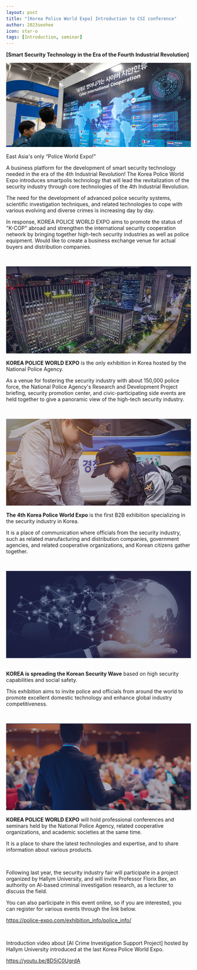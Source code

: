 ```yaml
---
layout: post
title: "[Korea Police World Expo] Introduction to CSI conference"
author: 2023seohee
icon: star-o
tags: [Introduction, seminar]
---
```


**[Smart Security Technology in the Era of the Fourth Industrial Revolution]**

![dataset1](/img/news/1police_info_img.jpg)



East Asia's only “Police World Expo!” 

A business platform for the development of smart security technology needed in the era of the 4th Industrial Revolution!
The Korea Police World Expo introduces smartpolis technology that will lead the revitalization of the security industry through core technologies of the 4th Industrial Revolution.

The need for the development of advanced police security systems, scientific investigation techniques, and related technologies to cope with various evolving and diverse crimes is increasing day by day.

In response, KOREA POLICE WORLD EXPO aims to promote the status of "K-COP" abroad and strengthen the international security cooperation network by bringing together high-tech security industries as well as police equipment.
Would like to create a business exchange venue for actual buyers and distribution companies.

&nbsp;

![dataset1](/img/news/3police_info_img.jpg)

**KOREA POLICE WORLD EXPO** is the only exhibition in Korea hosted by the National Police Agency.

As a venue for fostering the security industry with about 150,000 police force, the National Police Agency's Research and Development Project briefing, security promotion center, and civic-participating side events are held together to give a panoramic view of the high-tech security industry.

&nbsp;

![dataset1](/img/news/2police_info_img.jpg)

**The 4th Korea Police World Expo** is the first B2B exhibition specializing in the security industry in Korea.

It is a place of communication where officials from the security industry, such as related manufacturing and distribution companies, government agencies, and related cooperative organizations, and Korean citizens gather together.

&nbsp;

![dataset1](/img/news/4police_info_img.jpg)
&nbsp;

**KOREA is spreading the Korean Security Wave** based on high security capabilities and social safety.

This exhibition aims to invite police and officials from around the world to promote excellent domestic technology and enhance global industry competitiveness.

&nbsp;

![dataset1](/img/news/5police_info_img.jpg)

**KOREA POLICE WORLD EXPO** will hold professional conferences and seminars held by the National Police Agency, related cooperative organizations, and academic societies at the same time.

It is a place to share the latest technologies and expertise, and to share information about various products.

&nbsp;

Following last year, the security industry fair will participate in a project organized by Hallym University, and will invite Professor Florix Bex, an authority on AI-based criminal investigation research, as a lecturer to discuss the field.
&nbsp;

You can also participate in this event online, so if you are interested, you can register for various events through the link below.

<https://police-expo.com/exhibition_info/police_info/>

&nbsp;

Introduction video about [AI Crime Investigation Support Project] hosted by Hallym University introduced at the last Korea Police World Expo.

<https://youtu.be/8D5jC0UgrdA>
